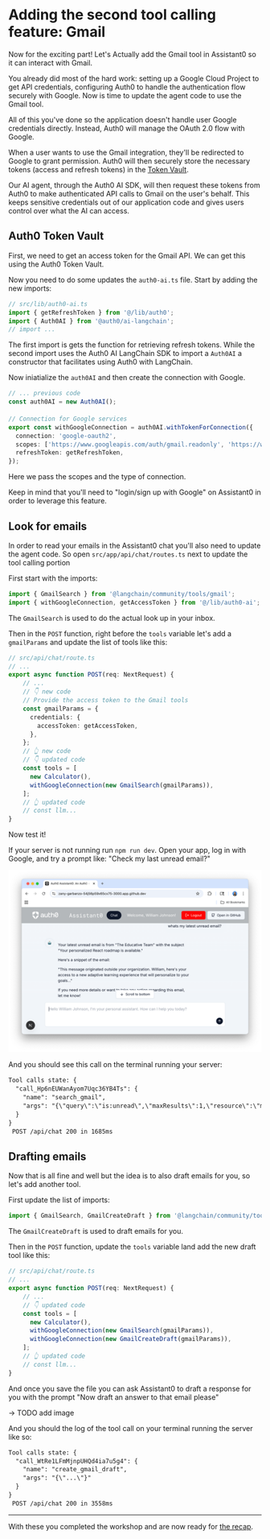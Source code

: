 # Adding the second tool calling feature: Gmail

Now for the exciting part! Let's  Actually add the Gmail tool in Assistant0 so it can interact with Gmail. 

You already did most of the hard work: setting up a Google Cloud Project to get API credentials, configuring Auth0 to handle the authentication flow securely with Google. Now is time to update the agent code to use the Gmail tool.

All of this you've done so the application doesn't handle user Google credentials directly. Instead, Auth0 will manage the OAuth 2.0 flow with Google.

When a user wants to use the Gmail integration, they'll be redirected to Google to grant permission. Auth0 will then securely store the necessary tokens (access and refresh tokens) in the [Token Vault](https://auth0.com/docs/secure/tokens/token-vault).

Our AI agent, through the Auth0 AI SDK, will then request these tokens from Auth0 to make authenticated API calls to Gmail on the user's behalf. This keeps sensitive credentials out of our application code and gives users control over what the AI can access.

## Auth0 Token Vault

First, we need to get an access token for the Gmail API. We can get this using the Auth0 Token Vault.

Now you need to do some updates the `auth0-ai.ts` file. Start by adding the new imports:

```ts
// src/lib/auth0-ai.ts
import { getRefreshToken } from '@/lib/auth0';
import { Auth0AI } from '@auth0/ai-langchain';
// import ...
```

The first import is gets the function for retrieving refresh tokens. While the second import uses the Auth0 AI LangChain SDK to import a `Auth0AI` a constructor that facilitates using Auth0 with LangChain.

Now iniatialize the `auth0AI` and then create the connection with Google.
```ts
// ... previous code
const auth0AI = new Auth0AI();

// Connection for Google services
export const withGoogleConnection = auth0AI.withTokenForConnection({
  connection: 'google-oauth2',
  scopes: ['https://www.googleapis.com/auth/gmail.readonly', 'https://www.googleapis.com/auth/gmail.compose'],
  refreshToken: getRefreshToken,
});
```

Here we pass the scopes and the type of connection.

Keep in mind that you'll need to "login/sign up with Google" on Assistant0 in order to leverage this feature.

## Look for emails

In order to read your emails in the Assistant0 chat you'll also need to update the agent code. So open `src/app/api/chat/routes.ts` next to update the tool calling portion

First start with the imports:

```ts
import { GmailSearch } from '@langchain/community/tools/gmail';
import { withGoogleConnection, getAccessToken } from '@/lib/auth0-ai';
```

The `GmailSearch` is used to do the actual look up in your inbox.

Then in the `POST` function, right before the `tools` variable let's add a `gmailParams` and update the list of tools like this:

```ts
// src/api/chat/route.ts
// ...
export async function POST(req: NextRequest) {
    // ...
    // 👇 new code
    // Provide the access token to the Gmail tools
    const gmailParams = {
      credentials: {
        accessToken: getAccessToken,
      },
    };
    // 👆 new code
    // 👇 updated code
    const tools = [
      new Calculator(),
      withGoogleConnection(new GmailSearch(gmailParams)),
    ];
    // 👆 updated code
    // const llm...
}
```

Now test it!

If your server is not running run `npm run dev`. Open your app, log in with Google, and try a prompt like: "Check my last unread email?"

![](images/10-gmail-tool-call.png)

And you should see this call on the terminal running your server:

```txt
Tool calls state: {
  "call_Hp6nEUWanAyom7Uqc36YB4Ts": {
    "name": "search_gmail",
    "args": "{\"query\":\"is:unread\",\"maxResults\":1,\"resource\":\"messages\"}"
  }
}
 POST /api/chat 200 in 1685ms
```

## Drafting emails

Now that is all fine and well but the idea is to also draft emails for you, so let's add another tool.

First update the list of imports:

```ts
import { GmailSearch, GmailCreateDraft } from '@langchain/community/tools/gmail';
```

The `GmailCreateDraft` is used to draft emails for you.

Then in the `POST` function, update the `tools` variable land add the new draft tool like this:

```ts
// src/api/chat/route.ts
// ...
export async function POST(req: NextRequest) {
    // ...
    // 👇 updated code
    const tools = [
      new Calculator(),
      withGoogleConnection(new GmailSearch(gmailParams)),
      withGoogleConnection(new GmailCreateDraft(gmailParams)),
    ];
    // 👆 updated code
    // const llm...
}
```

And once you save the file you can ask Assistant0 to draft a response for you with the prompt "Now draft an answer to that email please"

-> TODO add image

And you should the log of the tool call on your terminal running the server like so:

```txt
Tool calls state: {
  "call_WtRe1LFmMjnpUHQd4ia7u5g4": {
    "name": "create_gmail_draft",
    "args": "{\"...\"}"
  }
}
 POST /api/chat 200 in 3558ms
```

---

With these you completed the workshop and are now ready for [the recap](06-recap.md).
